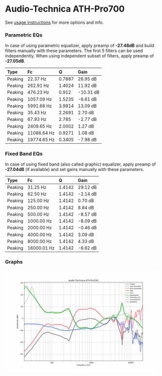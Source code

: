 # Audio-Technica ATH-Pro700
See [usage instructions](https://github.com/jaakkopasanen/AutoEq#usage) for more options and info.

### Parametric EQs
In case of using parametric equalizer, apply preamp of **-27.48dB** and build filters manually
with these parameters. The first 5 filters can be used independently.
When using independent subset of filters, apply preamp of **-27.05dB**.

| Type    | Fc          |      Q | Gain      |
|:--------|:------------|:-------|:----------|
| Peaking | 22.37 Hz    | 0.7887 | 26.95 dB  |
| Peaking | 262.91 Hz   | 1.4024 | 11.92 dB  |
| Peaking | 476.23 Hz   | 0.912  | -10.31 dB |
| Peaking | 1057.09 Hz  | 1.5235 | -6.61 dB  |
| Peaking | 5991.68 Hz  | 3.9914 | 13.09 dB  |
| Peaking | 35.43 Hz    | 2.2691 | 2.70 dB   |
| Peaking | 67.93 Hz    | 2.785  | -2.77 dB  |
| Peaking | 2409.65 Hz  | 2.0002 | 1.27 dB   |
| Peaking | 11086.64 Hz | 0.9271 | 1.08 dB   |
| Peaking | 19774.65 Hz | 0.3405 | -7.98 dB  |

### Fixed Band EQs
In case of using fixed band (also called graphic) equalizer, apply preamp of **-27.04dB**
(if available) and set gains manually with these parameters.

| Type    | Fc          |      Q | Gain     |
|:--------|:------------|:-------|:---------|
| Peaking | 31.25 Hz    | 1.4142 | 29.12 dB |
| Peaking | 62.50 Hz    | 1.4142 | -2.14 dB |
| Peaking | 125.00 Hz   | 1.4142 | 0.70 dB  |
| Peaking | 250.00 Hz   | 1.4142 | 8.84 dB  |
| Peaking | 500.00 Hz   | 1.4142 | -8.57 dB |
| Peaking | 1000.00 Hz  | 1.4142 | -8.09 dB |
| Peaking | 2000.00 Hz  | 1.4142 | -0.46 dB |
| Peaking | 4000.00 Hz  | 1.4142 | 3.09 dB  |
| Peaking | 8000.00 Hz  | 1.4142 | 4.33 dB  |
| Peaking | 16000.01 Hz | 1.4142 | -6.62 dB |

### Graphs
![](./Audio-Technica%20ATH-Pro700.png)
